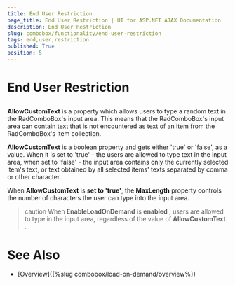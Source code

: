 ```yaml
---
title: End User Restriction
page_title: End User Restriction | UI for ASP.NET AJAX Documentation
description: End User Restriction
slug: combobox/functionality/end-user-restriction
tags: end,user,restriction
published: True
position: 5
---
```


# End User Restriction



## 

__AllowCustomText__ is a property which allows users to type a random text in the RadComboBox's input area. This means that the RadComboBox's input area can contain text that is not encountered as text of an item from the RadComboBox's item collection.

__AllowCustomText__ is a boolean property and gets either 'true' or 'false', as a value. When it is set to 'true' - the users are allowed to type text in the input area, when set to 'false' - the input area contains only the currently selected item's text, or text obtained by all selected items' texts separated by comma or other character.

When __AllowCustomText__ is __set to 'true'__, the __MaxLength__ property controls the number of characters the user can type into the input area.

>caution When __EnableLoadOnDemand__ is __enabled__ , users are allowed to type in the input area, regardless of the value of __AllowCustomText__ .
>


# See Also

 * [Overview]({%slug combobox/load-on-demand/overview%})
